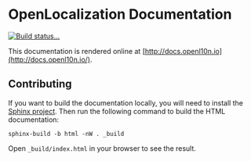 # OpenLocalization Documentation

[![Build status...](https://img.shields.io/travis/openl10n/openl10n-docs.svg?style=flat)](http://travis-ci.org/openl10n/openl10n-docs)

This documentation is rendered online at [http://docs.openl10n.io](http://docs.openl10n.io/).

## Contributing

If you want to build the documentation locally, you will need to install the
[Sphinx project](http://sphinx-doc.org/latest/install.html).
Then run the following command to build the HTML documentation:

```shell
sphinx-build -b html -nW . _build
```

Open `_build/index.html` in your browser to see the result.
